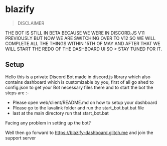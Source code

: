 # blazify

> DISCLAIMER

THE BOT IS STILL IN BETA BECAUSE WE WERE IN DISCORD.JS V11 PREVIOUSLY BUT NOW WE ARE SWITCHING OVER TO V12 SO WE WILL COMPLETE ALL THE THINGS WITHIN 15TH OF MAY AND AFTER THAT WE WILL START THE REDO OF THE DASHBOARD UI SO > STAY TUNED FOR IT.

## Setup

Hello this is a private Discord Bot made in discord.js library which also contains dashboard which is customizable by you, first of all go ahed to config.json to get your Bot necessary files there and to start the bot the steps are :-

- Please open web/client/README.md on how to setup your dashboard
- Please go to the lavalink folder and run the start_bot.bat.bat file
- last at the main directory run that start_bot.bat

Facing any problem in setting up the bot?

Well then go forward to https://blazify-dashboard.glitch.me and join the support server
